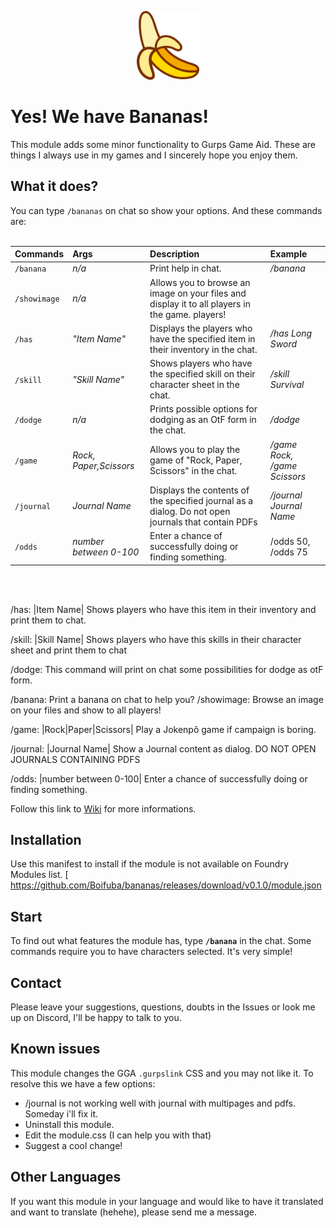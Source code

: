 <p align="center">
  <img src="https://github.com/Boifuba/bananas/blob/master/media/img/banana.png" width="100" />
</p>

# Yes! We have Bananas!

This module adds some minor functionality to Gurps Game Aid. These are things I always use in my games and I sincerely hope you enjoy them.

## What it does? 

You can type `/bananas` on chat so show your options. And these commands are:
<br>
<br>

| Commands      | Args                   | Description                                                                                        | Example                      |
| :------------ | :--------------------- | :------------------------------------------------------------------------------------------------- | :--------------------------- |
| `/banana`     | *n/a*                  | Print help in chat.                                                                                | */banana*                    |
| `/showimage ` | *n/a*                  | Allows you to browse an image on your files and display it to all players in the game. players!    |                              |
| `/has`        | *"Item Name"*          | Displays the players who have the specified item in their inventory in the chat.                   | */has Long Sword*            |
| `/skill`      | *"Skill Name"*         | Shows players who have the specified skill on their character sheet in the chat.                   | */skill Survival*            |
| `/dodge`      | *n/a*                  | Prints possible options for dodging as an OtF form in the chat.                                    | */dodge*                     |
| `/game`       | *Rock, Paper,Scissors* | Allows you to play the game of "Rock, Paper, Scissors" in the chat.                                | */game Rock, /game Scissors* |
| `/journal`    | *Journal Name*         | Displays the contents of the specified journal as a dialog. Do not open journals that contain PDFs | */journal Journal Name*      |
| `/odds`       | *number between 0-100* | Enter a chance of successfully doing or finding something.                                         | /odds 50, /odds 75           |

<br>
<br>




/has: |Item Name| Shows players who have this item in their inventory and print them to chat.

/skill: |Skill Name| Shows players who have this skills in their character sheet and print them to chat

/dodge: This command will print on chat some possibilities for dodge as otF form.

/banana: Print a banana on chat to help you? /showimage: Browse an image on your files and show to all players!

/game: |Rock|Paper|Scissors| Play a Jokenpô game if campaign is boring.

/journal: |Journal Name| Show a Journal content as dialog. DO NOT OPEN JOURNALS CONTAINING PDFS

/odds: |number between 0-100| Enter a chance of successfully doing or finding something.


Follow this link to [Wiki](https://github.com/Boifuba/bananas/wiki) for more informations.

##  Installation

Use this manifest to install if the module is not available on Foundry Modules list. 
[
https://github.com/Boifuba/bananas/releases/download/v0.1.0/module.json
## Start 

To find out what features the module has, type **``/banana``**  in the chat. Some commands require you to have characters selected. It's very simple!

## Contact 

Please leave your suggestions, questions, doubts in the Issues or look me up on Discord, I'll be happy to talk to you.

## Known issues

This module changes the GGA ``.gurpslink`` CSS and you may not like it. To resolve this we have a few options:

- /journal is not working well with journal with multipages and pdfs. Someday   i'll fix it.
- Uninstall this module.
- Edit the module.css (I can help you with that)
- Suggest a cool change!

## Other Languages

If you want this module in your language and would like to have it translated and want to translate (hehehe), please send me a message.
